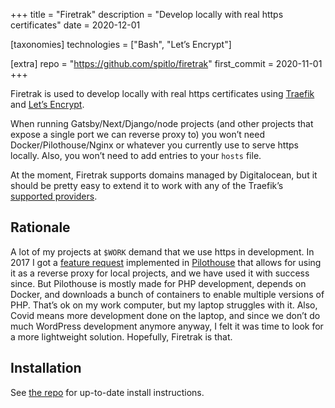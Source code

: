 +++
title = "Firetrak"
description = "Develop locally with real https certificates"
date = 2020-12-01

[taxonomies]
technologies = ["Bash", "Let’s Encrypt"]

[extra]
repo = "https://github.com/spitlo/firetrak"
first_commit = 2020-11-01
+++

Firetrak is used to develop locally with real https certificates using [Traefik](https://traefik.io) and [Let’s Encrypt](https://letsencrypt.org/).

When running Gatsby/Next/Django/node projects (and other projects that expose a single port we can reverse proxy to) you won’t need Docker/Pilothouse/Nginx or whatever you currently use to serve https locally. Also, you won’t need to add entries to your `hosts` file.

At the moment, Firetrak supports domains managed by Digitalocean, but it should be pretty easy to extend it to work with any of the Traefik’s [supported providers](https://doc.traefik.io/traefik/https/acme/#providers).

## Rationale

A lot of my projects at `$WORK` demand that we use https in development. In 2017 I got a [feature request](https://github.com/Pilothouse-App/Pilothouse/issues/93) implemented in [Pilothouse](https://www.pilothouse-app.org/) that allows for using it as a reverse proxy for local projects, and we have used it with success since. But Pilothouse is mostly made for PHP development, depends on Docker, and downloads a bunch of containers to enable multiple versions of PHP. That’s ok on my work computer, but my laptop struggles with it. Also, Covid means more development done on the laptop, and since we don’t do much WordPress development anymore anyway, I felt it was time to look for a more lightweight solution. Hopefully, Firetrak is that.

## Installation

See [the repo](https://github.com/spitlo/firetrak) for up-to-date install instructions.
